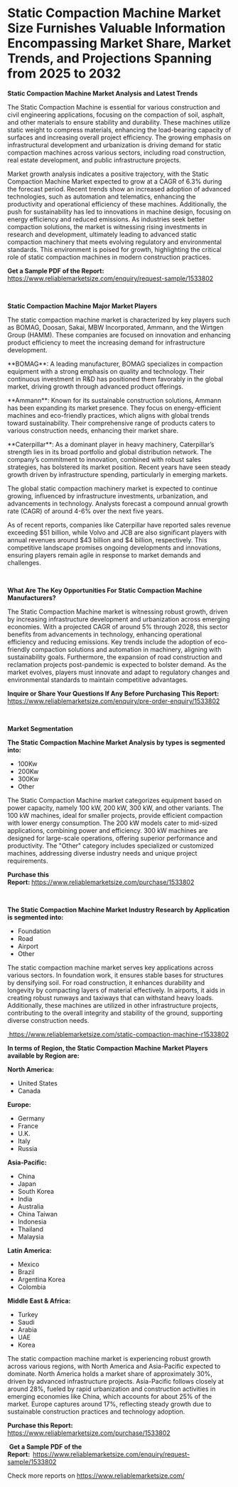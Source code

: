 <p><h1>Static Compaction Machine Market Size Furnishes Valuable Information Encompassing Market Share, Market Trends, and Projections Spanning from 2025 to 2032</h1></p><p><strong>Static Compaction Machine Market Analysis and Latest Trends</strong></p>
<p><p>The Static Compaction Machine is essential for various construction and civil engineering applications, focusing on the compaction of soil, asphalt, and other materials to ensure stability and durability. These machines utilize static weight to compress materials, enhancing the load-bearing capacity of surfaces and increasing overall project efficiency. The growing emphasis on infrastructural development and urbanization is driving demand for static compaction machines across various sectors, including road construction, real estate development, and public infrastructure projects.</p><p>Market growth analysis indicates a positive trajectory, with the Static Compaction Machine Market expected to grow at a CAGR of 6.3% during the forecast period. Recent trends show an increased adoption of advanced technologies, such as automation and telematics, enhancing the productivity and operational efficiency of these machines. Additionally, the push for sustainability has led to innovations in machine design, focusing on energy efficiency and reduced emissions. As industries seek better compaction solutions, the market is witnessing rising investments in research and development, ultimately leading to advanced static compaction machinery that meets evolving regulatory and environmental standards. This environment is poised for growth, highlighting the critical role of static compaction machines in modern construction practices.</p></p>
<p><strong>Get a Sample PDF of the Report:&nbsp;</strong> <a href="https://www.reliablemarketsize.com/enquiry/request-sample/1533802?utm_campaign=1879&utm_medium=2&utm_source=Github&utm_content=ia&utm_term=27022025&utm_id=static-compaction-machine">https://www.reliablemarketsize.com/enquiry/request-sample/1533802</a></p>
<p>&nbsp;</p>
<p><strong>Static Compaction Machine Major Market Players</strong></p>
<p><p>The static compaction machine market is characterized by key players such as BOMAG, Doosan, Sakai, MBW Incorporated, Ammann, and the Wirtgen Group (HAMM). These companies are focused on innovation and enhancing product efficiency to meet the increasing demand for infrastructure development.</p><p>**BOMAG**: A leading manufacturer, BOMAG specializes in compaction equipment with a strong emphasis on quality and technology. Their continuous investment in R&D has positioned them favorably in the global market, driving growth through advanced product offerings.</p><p>**Ammann**: Known for its sustainable construction solutions, Ammann has been expanding its market presence. They focus on energy-efficient machines and eco-friendly practices, which aligns with global trends toward sustainability. Their comprehensive range of products caters to various construction needs, enhancing their market share.</p><p>**Caterpillar**: As a dominant player in heavy machinery, Caterpillar’s strength lies in its broad portfolio and global distribution network. The company’s commitment to innovation, combined with robust sales strategies, has bolstered its market position. Recent years have seen steady growth driven by infrastructure spending, particularly in emerging markets.</p><p>The global static compaction machinery market is expected to continue growing, influenced by infrastructure investments, urbanization, and advancements in technology. Analysts forecast a compound annual growth rate (CAGR) of around 4-6% over the next five years.</p><p>As of recent reports, companies like Caterpillar have reported sales revenue exceeding $51 billion, while Volvo and JCB are also significant players with annual revenues around $43 billion and $4 billion, respectively. This competitive landscape promises ongoing developments and innovations, ensuring players remain agile in response to market demands and challenges.</p></p>
<p>&nbsp;</p>
<p><strong>What Are The Key Opportunities For Static Compaction Machine Manufacturers?</strong></p>
<p><p>The Static Compaction Machine market is witnessing robust growth, driven by increasing infrastructure development and urbanization across emerging economies. With a projected CAGR of around 5% through 2028, this sector benefits from advancements in technology, enhancing operational efficiency and reducing emissions. Key trends include the adoption of eco-friendly compaction solutions and automation in machinery, aligning with sustainability goals. Furthermore, the expansion of road construction and reclamation projects post-pandemic is expected to bolster demand. As the market evolves, players must innovate and adapt to regulatory changes and environmental standards to maintain competitive advantages.</p></p>
<p><strong>Inquire or Share Your Questions If Any Before Purchasing This Report:</strong> <a href="https://www.reliablemarketsize.com/enquiry/pre-order-enquiry/1533802?utm_campaign=1879&utm_medium=2&utm_source=Github&utm_content=ia&utm_term=27022025&utm_id=static-compaction-machine">https://www.reliablemarketsize.com/enquiry/pre-order-enquiry/1533802</a></p>
<p>&nbsp;</p>
<p><strong>Market Segmentation</strong></p>
<p><strong>The Static Compaction Machine Market Analysis by types is segmented into:</strong></p>
<p><ul><li>100Kw</li><li>200Kw</li><li>300Kw</li><li>Other</li></ul></p>
<p><p>The Static Compaction Machine market categorizes equipment based on power capacity, namely 100 kW, 200 kW, 300 kW, and other variants. The 100 kW machines, ideal for smaller projects, provide efficient compaction with lower energy consumption. The 200 kW models cater to mid-sized applications, combining power and efficiency. 300 kW machines are designed for large-scale operations, offering superior performance and productivity. The "Other" category includes specialized or customized machines, addressing diverse industry needs and unique project requirements.</p></p>
<p><strong>Purchase this Report:&nbsp;</strong><a href="https://www.reliablemarketsize.com/purchase/1533802?utm_campaign=1879&utm_medium=2&utm_source=Github&utm_content=ia&utm_term=27022025&utm_id=static-compaction-machine">https://www.reliablemarketsize.com/purchase/1533802</a></p>
<p>&nbsp;</p>
<p><strong>The Static Compaction Machine Market Industry Research by Application is segmented into:</strong></p>
<p><ul><li>Foundation</li><li>Road</li><li>Airport</li><li>Other</li></ul></p>
<p><p>The static compaction machine market serves key applications across various sectors. In foundation work, it ensures stable bases for structures by densifying soil. For road construction, it enhances durability and longevity by compacting layers of material effectively. In airports, it aids in creating robust runways and taxiways that can withstand heavy loads. Additionally, these machines are utilized in other infrastructure projects, contributing to the overall integrity and stability of the ground, supporting diverse construction needs.</p></p>
<p><a href="https://www.reliablemarketsize.com/static-compaction-machine-r1533802?utm_campaign=1879&utm_medium=2&utm_source=Github&utm_content=ia&utm_term=27022025&utm_id=static-compaction-machine">&nbsp;https://www.reliablemarketsize.com/static-compaction-machine-r1533802</a></p>
<p><strong>In terms of Region, the Static Compaction Machine Market Players available by Region are:</strong></p>
<p>
    <p> <strong> North America: </strong>
        <ul>
            <li>United States</li>
            <li>Canada</li>
        </ul>
        </p> 
    <p> <strong> Europe: </strong>
        <ul>
            <li>Germany</li>
            <li>France</li>
            <li>U.K.</li>
            <li>Italy</li>
            <li>Russia</li>
        </ul>
        </p> 
    <p> <strong> Asia-Pacific: </strong>
        <ul>
            <li>China</li>
            <li>Japan</li>
            <li>South Korea</li>
            <li>India</li>
            <li>Australia</li>
            <li>China Taiwan</li>
            <li>Indonesia</li>
            <li>Thailand</li>
            <li>Malaysia</li>
        </ul>
        </p> 
    <p> <strong> Latin America: </strong>
        <ul>
            <li>Mexico</li>
            <li>Brazil</li>
            <li>Argentina Korea</li>
            <li>Colombia</li>
        </ul>
        </p> 
    <p> <strong> Middle East & Africa: </strong>
        <ul>
            <li>Turkey</li>
            <li>Saudi</li>
            <li>Arabia</li>
            <li>UAE</li>
            <li>Korea</li>
        </ul>
    </p>
    </p>
<p><p>The static compaction machine market is experiencing robust growth across various regions, with North America and Asia-Pacific expected to dominate. North America holds a market share of approximately 30%, driven by advanced infrastructure projects. Asia-Pacific follows closely at around 28%, fueled by rapid urbanization and construction activities in emerging economies like China, which accounts for about 25% of the market. Europe captures around 17%, reflecting steady growth due to sustainable construction practices and technology adoption.</p></p>
<p><strong>Purchase this Report: </strong><a href="https://www.reliablemarketsize.com/purchase/1533802?utm_campaign=1879&utm_medium=2&utm_source=Github&utm_content=ia&utm_term=27022025&utm_id=static-compaction-machine">https://www.reliablemarketsize.com/purchase/1533802</a></p>
<p>&nbsp;<strong>Get a Sample PDF of the Report:&nbsp;&nbsp;</strong><a href="https://www.reliablemarketsize.com/enquiry/request-sample/1533802?utm_campaign=1879&utm_medium=2&utm_source=Github&utm_content=ia&utm_term=27022025&utm_id=static-compaction-machine">https://www.reliablemarketsize.com/enquiry/request-sample/1533802</a></p>
<p><strong></strong></p>
<p>Check more reports on <a href="https://www.reliablemarketsize.com/?utm_campaign=1879&utm_medium=2&utm_source=Github&utm_content=ia&utm_term=27022025&utm_id=static-compaction-machine">https://www.reliablemarketsize.com/</a></p>